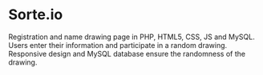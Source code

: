 # Sorte.io
Registration and name drawing page in PHP, HTML5, CSS, JS and MySQL. Users enter their information and participate in a random drawing. Responsive design and MySQL database ensure the randomness of the drawing.
